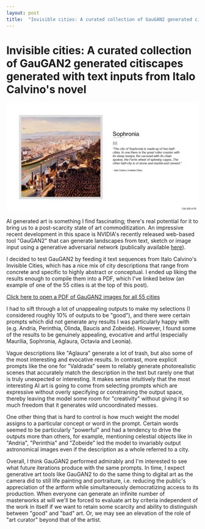 ```yaml
---
layout: post
title:  "Invisible cities: A curated collection of GauGAN2 generated citiscapes generated with text inputs from Italo Calvino's novel"
---
```

# Invisible cities: A curated collection of GauGAN2 generated citiscapes generated with text inputs from Italo Calvino's novel

![](/assets/Slide23.PNG)

AI generated art is something I find fascinating; there's real potential for it to bring us to a post-scarcity state of art commoditization. An impressive recent development in this space is NVIDIA's recently  released web-based tool "GauGAN2" that can generate landscapes from text, sketch or image input using a generative adversarial network (publically available [here](http://gaugan.org/gaugan2/)). 

I decided to test GauGAN2 by feeding it text sequences from Italo Calvino's Invisible Cities, which has a nice mix of city descriptions that range from concrete and specific to highly abstract or conceptual. I ended up liking the results enough to compile them into a PDF, which I've linked below (an example of one of the 55 cities is at the top of this post).

[Click here to open a PDF of GauGAN2 images for all 55 cities](https://atelfo.github.io/assets/GauGAN2%20invisible%20cities.pdf)

I had to sift through a lot of unappealing outputs to make my selections (I considered roughly 10% of outputs to be "good"), and there were certain prompts which did not generate any results I was particularly happy with (e.g. Andria, Perinthia, Olinda, Baucis and Zobeide). However, I found some of the results to be genuinely appealing, evocative and artful (especially Maurilia, Sophronia, Aglaura, Octavia and Leonia). 

Vague descriptions like "Aglaura" generate a lot of trash, but also some of the most interesting and evocative results. In contrast, more explicit prompts like the one for "Valdrada" seem to reliably generate photorealistic scenes that accurately match the description in the text but rarely one that is truly unexpected or interesting. It makes sense intuitively that the most interesting AI art is going to come from selecting prompts which are expressive without overly specifying or constraining the output space, thereby leaving the model some room for "creativity" without giving it so much freedom that it generates wild uncoordinated messes. 

One other thing that is hard to control is how much weight the model assigns to a particular concept or word in the prompt. Certain words seemed to be particularly "powerful" and had a tendency to drive the outputs more than others, for example, mentioning celestial objects like in "Andria", "Perinthia" and "Zobeide" led the model to invariably output astronomical images even if the description as a whole referred to a city.

Overall, I think GauGAN2 performed admirably and I'm interested to see what future iterations produce with the same prompts. In time, I expect generative art tools like GauGAN2 to do the same thing to digital art as the camera did to still life painting and portraiture, i.e. reducing the public's appreciation of the artform while simultaneously democratizing access to its production. When everyone can generate an infinite number of masterworks at will we'll be forced to evaluate art by criteria independent of the work in itself if we want to retain some scarcity and ability to distinguish between "good" and "bad" art. Or, we may see an elevation of the role of "art curator" beyond that of the artist.